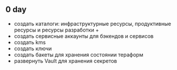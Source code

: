 ## 0 day
- создать каталоги: инфраструктурные ресурсы, продуктивные ресурсы и ресурсы разработки +
- создать сервисные аккаунты для бэкендов и сервисов
- создать kms
- создать ключи  
- создать бакеты для хранения состоянии тераформ
- развернуть Vault для хранения секретов 

